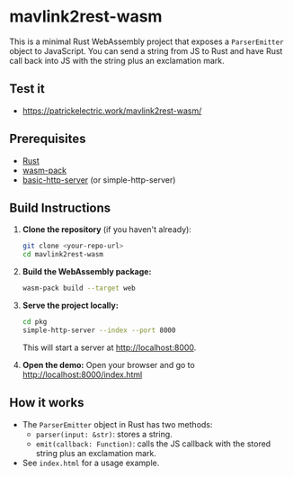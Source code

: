 # mavlink2rest-wasm

This is a minimal Rust WebAssembly project that exposes a `ParserEmitter` object to JavaScript. You can send a string from JS to Rust and have Rust call back into JS with the string plus an exclamation mark.

## Test it
- https://patrickelectric.work/mavlink2rest-wasm/

## Prerequisites
- [Rust](https://www.rust-lang.org/tools/install)
- [wasm-pack](https://rustwasm.github.io/wasm-pack/installer/)
- [basic-http-server](https://crates.io/crates/basic-http-server) (or simple-http-server)

## Build Instructions

1. **Clone the repository** (if you haven't already):
   ```sh
   git clone <your-repo-url>
   cd mavlink2rest-wasm
   ```

2. **Build the WebAssembly package:**
   ```sh
   wasm-pack build --target web
   ```

3. **Serve the project locally:**
   ```sh
   cd pkg
   simple-http-server --index --port 8000
   ```
   This will start a server at [http://localhost:8000](http://localhost:8000).

4. **Open the demo:**
   Open your browser and go to [http://localhost:8000/index.html](http://localhost:8000/index.html)

## How it works
- The `ParserEmitter` object in Rust has two methods:
  - `parser(input: &str)`: stores a string.
  - `emit(callback: Function)`: calls the JS callback with the stored string plus an exclamation mark.
- See `index.html` for a usage example.
